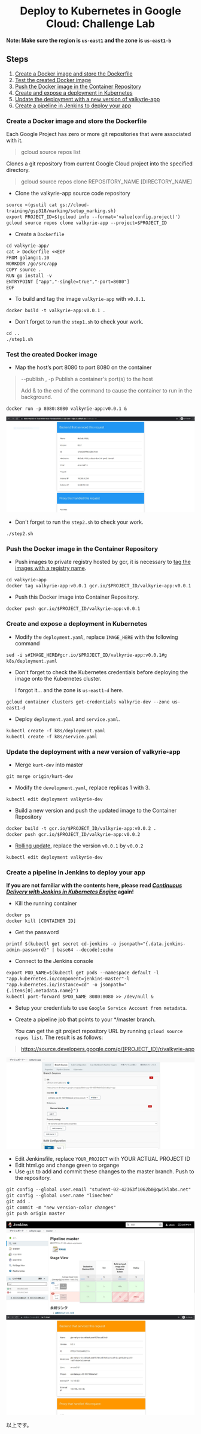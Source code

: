 <h1 align='center'>Deploy to Kubernetes in Google Cloud: Challenge Lab</h1>

<strong>Note: Make sure the region is `us-east1` and the zone is `us-east1-b`</strong>

<h2> Steps </h2>

1. [Create a Docker image and store the Dockerfile](#1)
1. [Test the created Docker image](#2)
1. [Push the Docker image in the Container Repository](#3)
1. [Create and expose a deployment in Kubernetes](#4)
1. [Update the deployment with a new version of valkyrie-app](#5)
1. [Create a pipeline in Jenkins to deploy your app](#6)

<h3 id=1>Create a Docker image and store the Dockerfile</h3>

Each Google Project has zero or more git repositories that were associated with it.
> gcloud source repos list

Clones a git repository from current Google Cloud project into the specified directory.
> gcloud source repos clone REPOSITORY_NAME [DIRECTORY_NAME]

* Clone the valkyrie-app source code repository
```
source <(gsutil cat gs://cloud-training/gsp318/marking/setup_marking.sh)
export PROJECT_ID=$(gcloud info --format='value(config.project)')
gcloud source repos clone valkyrie-app --project=$PROJECT_ID
```

* Create a `Dockerfile`
```
cd valkyrie-app/
cat > Dockerfile <<EOF
FROM golang:1.10
WORKDIR /go/src/app
COPY source .
RUN go install -v
ENTRYPOINT ["app","-single=true","-port=8080"]
EOF
```

* To build and tag the image `valkyrie-app` with `v0.0.1`.
```
docker build -t valkyrie-app:v0.0.1 .
```

* Don't forget to run the `step1.sh` to check your work. 
```
cd ..
./step1.sh
```

<h3 id=2>Test the created Docker image</h3>

* Map the host’s port 8080 to port 8080 on the container
> --publish , -p		Publish a container's port(s) to the host
>
>  Add & to the end of the command to cause the container to run in the background.

```
docker run -p 8080:8080 valkyrie-app:v0.0.1 &
```
![Here is result shown in Step 2](./image/0616_step2.JPG)

* Don't forget to run the `step2.sh` to check your work. 
```
./step2.sh
```

<h3 id=3>Push the Docker image in the Container Repository</h3>

* Push images to private registry hosted by gcr, it is necessary to [tag the images with a registry name](https://cloud.google.com/container-registry/docs/pushing-and-pulling#tag).

```
cd valkyrie-app
docker tag valkyrie-app:v0.0.1 gcr.io/$PROJECT_ID/valkyrie-app:v0.0.1
```

* Push this Docker image into Container Repository.
```
docker push gcr.io/$PROJECT_ID/valkyrie-app:v0.0.1
```

<h3 id=4>Create and expose a deployment in Kubernetes</h3>

* Modify the `deployment.yaml`, replace `IMAGE_HERE` with the following command
```
sed -i s#IMAGE_HERE#gcr.io/$PROJECT_ID/valkyrie-app:v0.0.1#g k8s/deployment.yaml
```

* Don't forget to check the Kubernetes credentials before deploying the image onto the Kubernetes cluster.

  I forgot it... and the zone is `us-east1-d` here.
```
gcloud container clusters get-credentials valkyrie-dev --zone us-east1-d
```

* Deploy `deployment.yaml` and `service.yaml`.
```
kubectl create -f k8s/deployment.yaml
kubectl create -f k8s/service.yaml
```

<h3 id=5>Update the deployment with a new version of valkyrie-app</h3>

* Merge `kurt-dev` into master
```
git merge origin/kurt-dev
```

* Modify the `development.yaml`, replace replicas 1 with 3.
```
kubectl edit deployment valkyrie-dev
```

* Build a new version and push the updated image to the Container Repository
```
docker build -t gcr.io/$PROJECT_ID/valkyrie-app:v0.0.2 .
docker push gcr.io/$PROJECT_ID/valkyrie-app:v0.0.2
```

* [Rolling update](../../../GCP_Notes/blob/main/blue-green%20deployment%2C%20rolling%20update%20and%20canary%20deployment.md), replace the version `v0.0.1` by `v0.0.2`
```
kubectl edit deployment valkyrie-dev
```
<h3 id=6>Create a pipeline in Jenkins to deploy your app</h3>

<strong>If you are not familiar with the contents here, please read *[Continuous Delivery with Jenkins in Kubernetes Engine](https://google.qwiklabs.com/focuses/1104?parent=catalog)* again!</strong>

* Kill the running container
```
docker ps
docker kill [CONTAINER ID]
```

* Get the password
```
printf $(kubectl get secret cd-jenkins -o jsonpath="{.data.jenkins-admin-password}" | base64 --decode);echo
```

* Connect to the Jenkins console
```
export POD_NAME=$(kubectl get pods --namespace default -l "app.kubernetes.io/component=jenkins-master"-l "app.kubernetes.io/instance=cd" -o jsonpath="{.items[0].metadata.name}")
kubectl port-forward $POD_NAME 8080:8080 >> /dev/null &
```

* Setup your credentials to use `Google Service Account from metadata`.

* Create a pipeline job that points to your \*/master branch. 
  
  You can get the git project repository URL by running `gcloud source repos list`. The result is as follows:
> https://source.developers.google.com/p/[PROJECT_ID]/r/valkyrie-app

![Create a pipeline job](./image/0617_step6_1.JPG)


* Edit Jenkinsfile, replace `YOUR_PROJECT` with YOUR ACTUAL PROJECT ID
* Edit html.go and change green to organge
* Use `git` to add and commit these changes to the master branch. Push to the  repository.
```
git config --global user.email "student-02-42363f1062b0@qwiklabs.net"
git config --global user.name "linechen"
git add .
git commit -m "new version-color changes"
git push origin master
```
![here in the result1-Jenkins](./image/0617_step6_2.JPG)
![here is the result-color changes](./image/0617_step6_3.JPG)

以上です。
